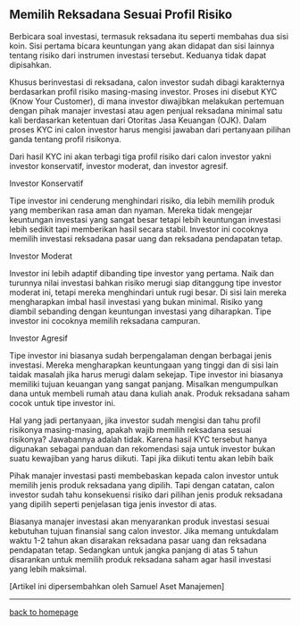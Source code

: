 ## Memilih Reksadana Sesuai Profil Risiko

Berbicara soal investasi, termasuk reksadana itu seperti membahas dua sisi koin. Sisi pertama bicara keuntungan yang akan didapat dan sisi lainnya tentang risiko dari instrumen investasi tersebut. Keduanya tidak dapat dipisahkan.

Khusus berinvestasi di reksadana, calon investor sudah dibagi karakternya berdasarkan profil risiko masing-masing investor.  Proses ini disebut KYC (Know Your Customer), di mana investor diwajibkan melakukan pertemuan dengan pihak manajer investasi atau agen penjual reksadana minimal satu kali berdasarkan ketentuan dari Otoritas Jasa Keuangan (OJK). Dalam proses KYC ini calon investor harus mengisi jawaban dari pertanyaan pilihan ganda tentang profil risikonya.

Dari hasil KYC  ini akan terbagi tiga profil risiko dari calon investor yakni investor konservatif, investor moderat, dan investor agresif.

Investor Konservatif

Tipe investor ini cenderung menghindari risiko, dia lebih memilih produk yang memberikan rasa aman dan nyaman. Mereka tidak mengejar keuntungan investasi yang sangat besar tetapi lebih keuntungan investasi lebih sedikit tapi memberikan hasil secara stabil. Investor ini cocoknya memilih investasi reksadana pasar uang dan reksadana pendapatan tetap.

Investor Moderat

Investor ini lebih adaptif dibanding tipe investor yang pertama. Naik dan turunnya nilai investasi bahkan risiko merugi siap ditanggung tipe investor moderat ini, tetapi mereka menghindari untuk rugi besar. Di sisi lain mereka mengharapkan imbal hasil investasi yang bukan minimal. Risiko yang diambil sebanding dengan keuntungan investasi yang diharapkan. Tipe investor ini cocoknya memilih reksadana campuran.

Investor Agresif

Tipe investor ini biasanya sudah berpengalaman dengan berbagai jenis investasi. Mereka mengharapkan keuntungaan yang tinggi dan di sisi lain taidak masalah jika harus merugi dalam sekejap. Tipe investor ini biasanya memiliki tujuan keuangan yang sangat panjang. Misalkan mengumpulkan dana untuk membeli rumah atau dana kuliah anak. Produk reksadana saham cocok untuk tipe investor ini.

Hal yang jadi pertanyaan, jika investor sudah mengisi dan tahu profil risikonya masing-masing, apakah wajib memilih reksadana sesuai risikonya? Jawabannya adalah tidak. Karena hasil KYC tersebut hanya digunakan  sebagai panduan dan rekomendasi saja untuk investor bukan suatu kewajiban yang harus diikuti. Tapi jika diikuti tentu akan lebih baik

Pihak manajer investasi pasti membebaskan kepada calon investor untuk memilih jenis produk reksadana yang dipilih. Tapi dengan catatan, calon investor sudah tahu konsekuensi risiko dari pilihan jenis produk reksadana yang dipilih seperti penjelasan tiga jenis investor di atas.

Biasanya manajer investasi akan menyarankan produk investasi sesuai kebutuhan tujuan finansial sang calon investor. Jika memang untukdalam waktu 1-2 tahun akan disarakan  reksadana pasar uang dan reksadana pendapatan tetap. Sedangkan untuk jangka panjang di atas 5 tahun disarankan untuk memilih produk reksadana saham agar hasil investasi yang lebih maksimal.

[Artikel ini dipersembahkan oleh Samuel Aset Manajemen]

---

[back to homepage](https://arsarsars.github.io)
